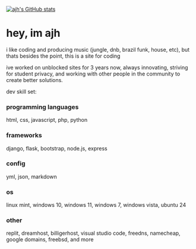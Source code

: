 [![ajh's GitHub stats](https://github-readme-stats.vercel.app/api?username=its-ajh)](https://github.com/anuraghazra/github-readme-stats)

# hey, im ajh
i like coding and producing music (jungle, dnb, brazil funk, house, etc), but thats besides the point, this is a site for coding

ive worked on unblocked sites for 3 years now, always innovating, striving for student privacy, and working with other people in the community to create better solutions.

dev skill set:
### programming languages
html, css, javascript, php, python

### frameworks
django, flask, bootstrap, node.js, express

### config
yml, json, markdown

### os
linux mint, windows 10, windows 11, windows 7, windows vista, ubuntu 24

### other
replit, dreamhost, billigerhost, visual studio code, freedns, namecheap, google domains, freebsd, and more
